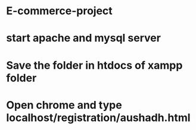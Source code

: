 # E-commerce-project
# start apache and mysql server
# Save the folder in htdocs of xampp folder
# Open chrome and type localhost/registration/aushadh.html
